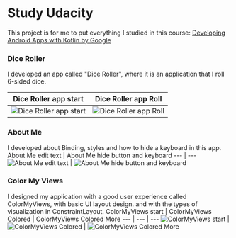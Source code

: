 # Study Udacity

This project is for me to put everything I studied in this course: [Developing Android Apps with Kotlin by Google](https://www.udacity.com/course/developing-android-apps-with-kotlin--ud9012)


### Dice Roller
I developed an app called "Dice Roller", where it is an application that I roll 6-sided dice.

Dice Roller app start | Dice Roller app Roll
--- | ---
![Dice Roller app start](android-dice-roller/images/Screenshot_01.png) | ![Dice Roller app Roll](android-dice-roller/images/Screenshot_02.png)


### About Me
I developed about Binding, styles and how to hide a keyboard in this app.
About Me edit text | About Me hide button and keyboard
--- | ---
![About Me edit text](android-about-me/images/Screenshot_201.jpg) | ![About Me hide button and keyboard](android-about-me/images/Screenshot_202.jpg)


### Color My Views
I designed my application with a good user experience called ColorMyViews, with basic UI layout design. and with the types of visualization in ConstraintLayout.
ColorMyViews start | ColorMyViews Colored | ColorMyViews Colored More
--- | --- | ---
![ColorMyViews start ](android-color-my-views/images/Screenshot_301.jpg) | ![ColorMyViews Colored ](android-color-my-views/images/Screenshot_302.jpg) | ![ColorMyViews  Colored More ](android-color-my-views/images/Screenshot_303.jpg)
